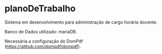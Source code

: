 # planoDeTrabalho
Sistema em desenvolvimento para administração de cargo horária docente.


Banco de Dados utilizado: mariaDB.

Necessária a configuração do DomPdf (https://github.com/dompdf/dompdf).
